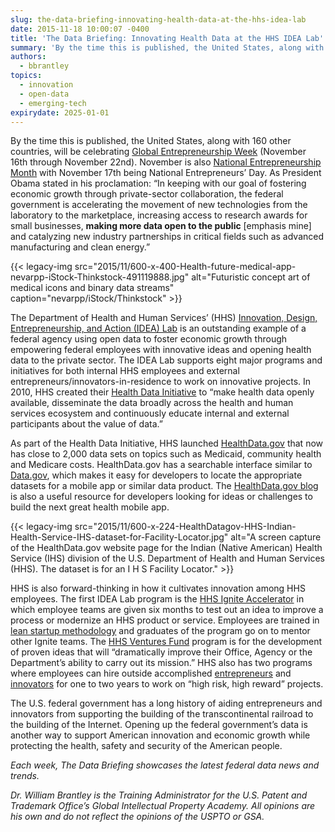 ```yaml
---
slug: the-data-briefing-innovating-health-data-at-the-hhs-idea-lab
date: 2015-11-18 10:00:07 -0400
title: 'The Data Briefing: Innovating Health Data at the HHS IDEA Lab'
summary: 'By the time this is published, the United States, along with 160 other countries, will be celebrating Global Entrepreneurship Week 2015. The Department of Health and Human Services (HHS) IDEA Lab is an outstanding example of a federal agency using open data to foster economic growth through empowering federal employees with innovative ideas and opening health data to the private sector.'
authors:
  - bbrantley
topics:
  - innovation
  - open-data
  - emerging-tech
expirydate: 2025-01-01
---
```


By the time this is published, the United States, along with 160 other countries, will be celebrating <a href="https://www.genglobal.org/gew">Global Entrepreneurship Week</a> (November 16th through November 22nd). November is also <a href="https://obamawhitehouse.archives.gov/the-press-office/2015/11/02/presidential-proclamation-national-entrepreneurship-month-2015">National Entrepreneurship Month</a> with November 17th being National Entrepreneurs’ Day. As President Obama stated in his proclamation: “In keeping with our goal of fostering economic growth through private-sector collaboration, the federal government is accelerating the movement of new technologies from the laboratory to the marketplace, increasing access to research awards for small businesses, **making more data open to the public** [emphasis mine] and catalyzing new industry partnerships in critical fields such as advanced manufacturing and clean energy.” 

{{< legacy-img src="2015/11/600-x-400-Health-future-medical-app-nevarpp-iStock-Thinkstock-491119888.jpg" alt="Futuristic concept art of medical icons and binary data streams" caption="nevarpp/iStock/Thinkstock" >}} 

The Department of Health and Human Services’ (HHS) <a href="https://web.archive.org/web/20150905190036/http://www.hhs.gov/idealab/what-we-do/">Innovation, Design, Entrepreneurship, and Action (IDEA) Lab</a> is an outstanding example of a federal agency using open data to foster economic growth through empowering federal employees with innovative ideas and opening health data to the private sector. The IDEA Lab supports eight major programs and initiatives for both internal HHS employees and external entrepreneurs/innovators-in-residence to work on innovative projects. In 2010, HHS created their <a href="https://web.archive.org/web/20150905184421/http://www.hhs.gov/idealab/what-we-do/health-data/">Health Data Initiative</a> to “make health data openly available, disseminate the data broadly across the health and human services ecosystem and continuously educate internal and external participants about the value of data.”

As part of the Health Data Initiative, HHS launched <a href="http://www.healthdata.gov/">HealthData.gov</a> that now has close to 2,000 data sets on topics such as Medicaid, community health and Medicare costs. HealthData.gov has a searchable interface similar to <a href="http://www.data.gov/">Data.gov</a>, which makes it easy for developers to locate the appropriate datasets for a mobile app or similar data product. The <a href="https://beta.healthdata.gov/browse?category=Blog">HealthData.gov blog</a> is also a useful resource for developers looking for ideas or challenges to build the next great health mobile app.

{{< legacy-img src="2015/11/600-x-224-HealthDatagov-HHS-Indian-Health-Service-IHS-dataset-for-Facility-Locator.jpg" alt="A screen capture of the HealthData.gov website page for the Indian (Native American) Health Service (IHS) division of the U.S. Department of Health and Human Services (HHS). The dataset is for an I H S Facility Locator." >}}

HHS is also forward-thinking in how it cultivates innovation among HHS employees. The first IDEA Lab program is the <a href="https://web.archive.org/web/20150905184951/http://www.hhs.gov/idealab/what-we-do/hhs-ignite/">HHS Ignite Accelerator</a> in which employee teams are given six months to test out an idea to improve a process or modernize an HHS product or service. Employees are trained in <a href="http://theleanstartup.com/principles">lean startup methodology</a> and graduates of the program go on to mentor other Ignite teams. The <a href="https://web.archive.org/web/20150905182147/http://www.hhs.gov/idealab/what-we-do/hhs-ventures/">HHS Ventures Fund</a> program is for the development of proven ideas that will “dramatically improve their Office, Agency or the Department’s ability to carry out its mission.” HHS also has two programs where employees can hire outside accomplished <a href="https://web.archive.org/web/20150905192032/http://www.hhs.gov/idealab/what-we-do/hhs-entrepreneurs/">entrepreneurs</a> and <a href="https://web.archive.org/web/20150905192032/http://www.hhs.gov/idealab/what-we-do/hhs-entrepreneurs/">innovators</a> for one to two years to work on “high risk, high reward” projects.

The U.S. federal government has a long history of aiding entrepreneurs and innovators from supporting the building of the transcontinental railroad to the building of the Internet. Opening up the federal government’s data is another way to support American innovation and economic growth while protecting the health, safety and security of the American people.

_Each week, The Data Briefing showcases the latest federal data news and trends._

_Dr. William Brantley is the Training Administrator for the U.S. Patent and Trademark Office’s Global Intellectual Property Academy. All opinions are his own and do not reflect the opinions of the USPTO or GSA._
